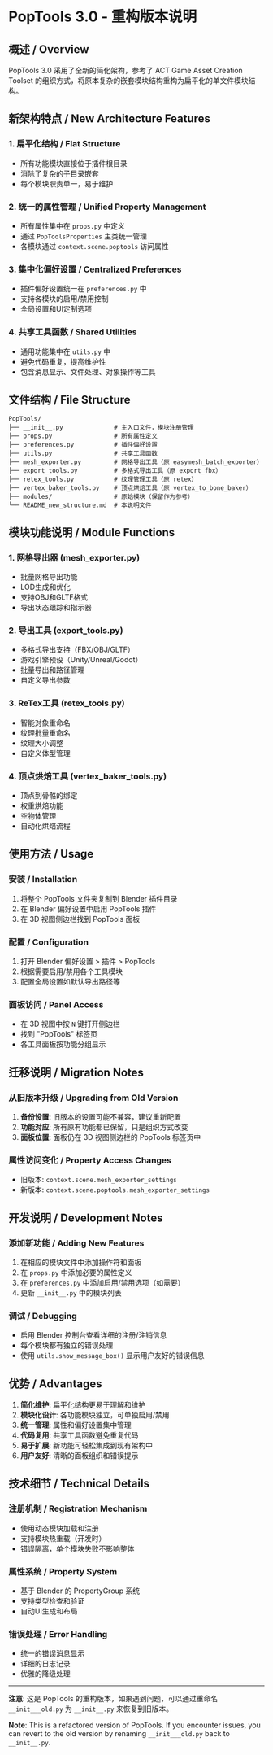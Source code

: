 # PopTools 3.0 - 重构版本说明

## 概述 / Overview

PopTools 3.0 采用了全新的简化架构，参考了 ACT Game Asset Creation Toolset 的组织方式，将原本复杂的嵌套模块结构重构为扁平化的单文件模块结构。

## 新架构特点 / New Architecture Features

### 1. 扁平化结构 / Flat Structure
- 所有功能模块直接位于插件根目录
- 消除了复杂的子目录嵌套
- 每个模块职责单一，易于维护

### 2. 统一的属性管理 / Unified Property Management
- 所有属性集中在 `props.py` 中定义
- 通过 `PopToolsProperties` 主类统一管理
- 各模块通过 `context.scene.poptools` 访问属性

### 3. 集中化偏好设置 / Centralized Preferences
- 插件偏好设置统一在 `preferences.py` 中
- 支持各模块的启用/禁用控制
- 全局设置和UI定制选项

### 4. 共享工具函数 / Shared Utilities
- 通用功能集中在 `utils.py` 中
- 避免代码重复，提高维护性
- 包含消息显示、文件处理、对象操作等工具

## 文件结构 / File Structure

```
PopTools/
├── __init__.py              # 主入口文件，模块注册管理
├── props.py                 # 所有属性定义
├── preferences.py           # 插件偏好设置
├── utils.py                 # 共享工具函数
├── mesh_exporter.py         # 网格导出工具（原 easymesh_batch_exporter）
├── export_tools.py          # 多格式导出工具（原 export_fbx）
├── retex_tools.py           # 纹理管理工具（原 retex）
├── vertex_baker_tools.py    # 顶点烘焙工具（原 vertex_to_bone_baker）
├── modules/                 # 原始模块（保留作为参考）
└── README_new_structure.md  # 本说明文件
```

## 模块功能说明 / Module Functions

### 1. 网格导出器 (mesh_exporter.py)
- 批量网格导出功能
- LOD生成和优化
- 支持OBJ和GLTF格式
- 导出状态跟踪和指示器

### 2. 导出工具 (export_tools.py)
- 多格式导出支持（FBX/OBJ/GLTF）
- 游戏引擎预设（Unity/Unreal/Godot）
- 批量导出和路径管理
- 自定义导出参数

### 3. ReTex工具 (retex_tools.py)
- 智能对象重命名
- 纹理批量重命名
- 纹理大小调整
- 自定义体型管理

### 4. 顶点烘焙工具 (vertex_baker_tools.py)
- 顶点到骨骼的绑定
- 权重烘焙功能
- 空物体管理
- 自动化烘焙流程

## 使用方法 / Usage

### 安装 / Installation
1. 将整个 PopTools 文件夹复制到 Blender 插件目录
2. 在 Blender 偏好设置中启用 PopTools 插件
3. 在 3D 视图侧边栏找到 PopTools 面板

### 配置 / Configuration
1. 打开 Blender 偏好设置 > 插件 > PopTools
2. 根据需要启用/禁用各个工具模块
3. 配置全局设置如默认导出路径等

### 面板访问 / Panel Access
- 在 3D 视图中按 `N` 键打开侧边栏
- 找到 "PopTools" 标签页
- 各工具面板按功能分组显示

## 迁移说明 / Migration Notes

### 从旧版本升级 / Upgrading from Old Version
1. **备份设置**: 旧版本的设置可能不兼容，建议重新配置
2. **功能对应**: 所有原有功能都已保留，只是组织方式改变
3. **面板位置**: 面板仍在 3D 视图侧边栏的 PopTools 标签页中

### 属性访问变化 / Property Access Changes
- 旧版本: `context.scene.mesh_exporter_settings`
- 新版本: `context.scene.poptools.mesh_exporter_settings`

## 开发说明 / Development Notes

### 添加新功能 / Adding New Features
1. 在相应的模块文件中添加操作符和面板
2. 在 `props.py` 中添加必要的属性定义
3. 在 `preferences.py` 中添加启用/禁用选项（如需要）
4. 更新 `__init__.py` 中的模块列表

### 调试 / Debugging
- 启用 Blender 控制台查看详细的注册/注销信息
- 每个模块都有独立的错误处理
- 使用 `utils.show_message_box()` 显示用户友好的错误信息

## 优势 / Advantages

1. **简化维护**: 扁平化结构更易于理解和维护
2. **模块化设计**: 各功能模块独立，可单独启用/禁用
3. **统一管理**: 属性和偏好设置集中管理
4. **代码复用**: 共享工具函数避免重复代码
5. **易于扩展**: 新功能可轻松集成到现有架构中
6. **用户友好**: 清晰的面板组织和错误提示

## 技术细节 / Technical Details

### 注册机制 / Registration Mechanism
- 使用动态模块加载和注册
- 支持模块热重载（开发时）
- 错误隔离，单个模块失败不影响整体

### 属性系统 / Property System
- 基于 Blender 的 PropertyGroup 系统
- 支持类型检查和验证
- 自动UI生成和布局

### 错误处理 / Error Handling
- 统一的错误消息显示
- 详细的日志记录
- 优雅的降级处理

---

**注意**: 这是 PopTools 的重构版本，如果遇到问题，可以通过重命名 `__init___old.py` 为 `__init__.py` 来恢复到旧版本。

**Note**: This is a refactored version of PopTools. If you encounter issues, you can revert to the old version by renaming `__init___old.py` back to `__init__.py`.